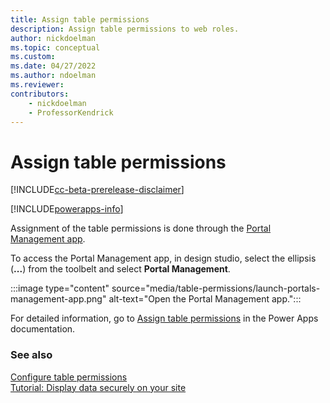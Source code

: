 ```yaml
---
title: Assign table permissions
description: Assign table permissions to web roles.
author: nickdoelman
ms.topic: conceptual
ms.custom: 
ms.date: 04/27/2022
ms.author: ndoelman
ms.reviewer:
contributors:
    - nickdoelman
    - ProfessorKendrick
---
```


# Assign table permissions

[!INCLUDE[cc-beta-prerelease-disclaimer](../includes/cc-beta-prerelease-disclaimer.md)]

[!INCLUDE[powerapps-info](../includes/cc-powerapps-info.md)]

Assignment of the table permissions is done through the [Portal Management app](../configure/portal-management-app.md). 

To access the Portal Management app, in design studio, select the ellipsis (**...**) from the toolbelt and select **Portal Management**.

:::image type="content" source="media/table-permissions/launch-portals-management-app.png" alt-text="Open the Portal Management app.":::

For detailed information, go to [Assign table permissions](/power-apps/maker/portals/configure/assign-entity-permissions) in the Power Apps documentation.

### See also

[Configure table permissions](table-permissions.md)<br>
[Tutorial: Display data securely on your site](../getting-started/tutorial-display-data-securely.md)
